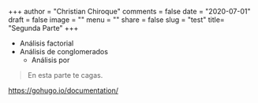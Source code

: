 +++
author = "Christian Chiroque"
comments = false
date = "2020-07-01"
draft = false
image = ""
menu = ""
share = false
slug = "test"
title= "Segunda Parte"
+++

- Análisis factorial
- Análisis de conglomerados
  - Análisis por 

> En esta parte te cagas.

https://gohugo.io/documentation/


